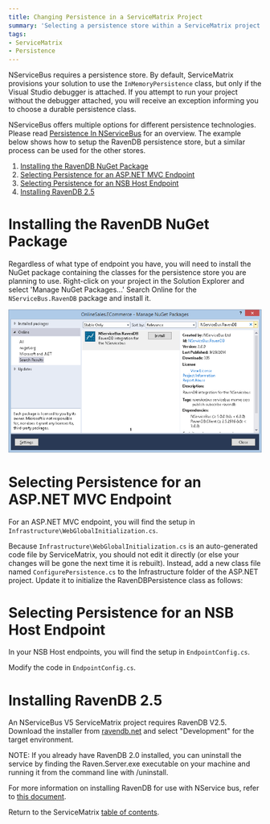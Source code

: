 ```yaml
---
title: Changing Persistence in a ServiceMatrix Project
summary: 'Selecting a persistence store within a ServiceMatrix project.'
tags:
- ServiceMatrix
- Persistence
---
```


NServiceBus requires a persistence store. By default, ServiceMatrix provisions your solution to use the `InMemoryPersistence` class, but only if the Visual Studio debugger is attached. If you attempt to run your project without the debugger attached, you will receive an exception informing you to choose a durable persistence class.

NServiceBus offers multiple options for different persistence technologies. Please read [Persistence In NServiceBus](../nservicebus/persistence-in-nservicebus.md) for an overview. The example below shows how to setup the RavenDB persistence store, but a similar process can be used for the other stores. 

1.  [Installing the RavenDB NuGet Package](#installing-the-ravendb-nuget-package)  
2.  [Selecting Persistence for an ASP.NET MVC Endpoint](#selecting-persistence-for-an-asp-net-mvc-endpoint)
3.  [Selecting Persistence for an NSB Host Endpoint](#selecting-persistence-for-an-nsb-host-endpoint)
4.  [Installing RavenDB 2.5](#installing-ravendb-2-5)

# Installing the RavenDB NuGet Package

Regardless of what type of endpoint you have, you will need to install the NuGet package containing the classes for the persistence store you are planning to use. Right-click on your project in the Solution Explorer and select 'Manage NuGet Packages...' Search Online for the `NServiceBus.RavenDB` package and install it.

![NServiceBus.RavenDB NuGet Package](images/servicematrix-ravendb-nuget.png)

# Selecting Persistence for an ASP.NET MVC Endpoint

For an ASP.NET MVC endpoint, you will find the setup in `Infrastructure\WebGlobalInitialization.cs`. 

<!-- import ServiceMatrix.OnlineSales.ECommerce.Infrastructure.persistence -->

Because `Infrastructure\WebGlobalInitialization.cs` is an auto-generated code file by ServiceMatrix, you should not edit it directly (or else your changes will be gone the next time it is rebuilt). Instead, add a new class file named `ConfigurePersistence.cs` to the Infrastructure folder of the ASP.NET project. Update it to initialize the RavenDBPersistence class as follows:

<!-- import ServiceMatrix.OnlineSalesV5.eCommerce.Infrastructure.ConfigurePersistence -->

# Selecting Persistence for an NSB Host Endpoint

In your NSB Host endpoints, you will find the setup in `EndpointConfig.cs`.

<!-- import ServiceMatrix.OnlineSales.OrderProcessing.EndpointConfig.before -->

Modify the code in `EndpointConfig.cs`.

<!-- import ServiceMatrix.OnlineSales.OrderProcessing.EndpointConfig.after -->

# Installing RavenDB 2.5

An NServiceBus V5 ServiceMatrix project requires RavenDB V2.5. Download the installer from [ravendb.net](http://ravendb.net/download) and select "Development" for the target environment.

NOTE: If you already have RavenDB 2.0 installed, you can uninstall the service by finding the Raven.Server.exe executable on your machine and running it from the command line with /uninstall.

For more information on installing RavenDB for use with NService bus, refer to [this document](/nservicebus/using-ravendb-in-nservicebus-installing.md).

Return to the ServiceMatrix [table of contents](./).